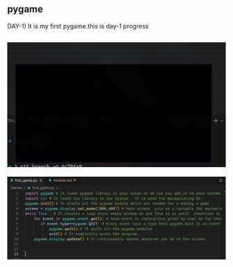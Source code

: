 ## pygame

DAY-1) 
It is my first pygame.this is day-1 progress

![Output](image.png)
---
![Main code](image-1.png)
